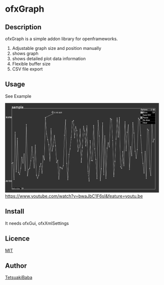 ofxGraph
====

## Description
ofxGraph is a simple addon library for openframeworks.

1. Adjustable graph size and position manually
2. shows graph
3. shows detailed plot data information
4. Flexible buffer size
5. CSV file export

## Usage
See Example

![Example screenshot](/snapshot.png)
https://www.youtube.com/watch?v=bwaJbC1F6sI&feature=youtu.be

## Install
It needs ofxGui, ofxXmlSettings

## Licence
[MIT](https://github.com/tcnksm/tool/blob/master/LICENCE)

## Author
[TetsuakiBaba](https://github.com/TetsuakiBaba)

